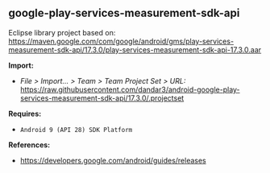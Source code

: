 ## google-play-services-measurement-sdk-api

Eclipse library project based on:<br/>
https://maven.google.com/com/google/android/gms/play-services-measurement-sdk-api/17.3.0/play-services-measurement-sdk-api-17.3.0.aar

**Import:**
- _File > Import... > Team > Team Project Set > URL:_<br/>
  https://raw.githubusercontent.com/dandar3/android-google-play-services-measurement-sdk-api/17.3.0/.projectset

**Requires:**
- `Android 9 (API 28) SDK Platform`

**References:**
- https://developers.google.com/android/guides/releases